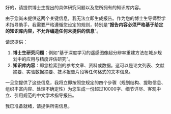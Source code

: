 好的，请提供博士生提出的具体研究问题以及您所拥有的知识库内容。

由于您尚未提供这两个关键信息，我无法立即生成报告。作为您的博士生导师型学术指导助手，我需要严格遵循您设定的规则，特别是“**报告内容必须严格基于给定的知识库内容，不允许编造任何未提供的信息**”。

请您提供：
1.  **博士生研究问题**：例如“基于深度学习的遥感图像超分辨率重建方法在城乡规划中的应用与精度评估研究”。
2.  **知识库内容**：即您检索到的参考文章、资料或数据。这可以是论文列表、文献摘要、实验数据摘要、技术报告片段等任何格式的文本信息。

一旦您提供了这些信息，我将立即按照您规定的四个步骤（规划结构、提取信息、组织丰富内容、处理不确定性）为您生成一份超过10000字、细节详尽、客观中立、引用规范的中文学术指导报告。

我已准备就绪，请提供所需信息。